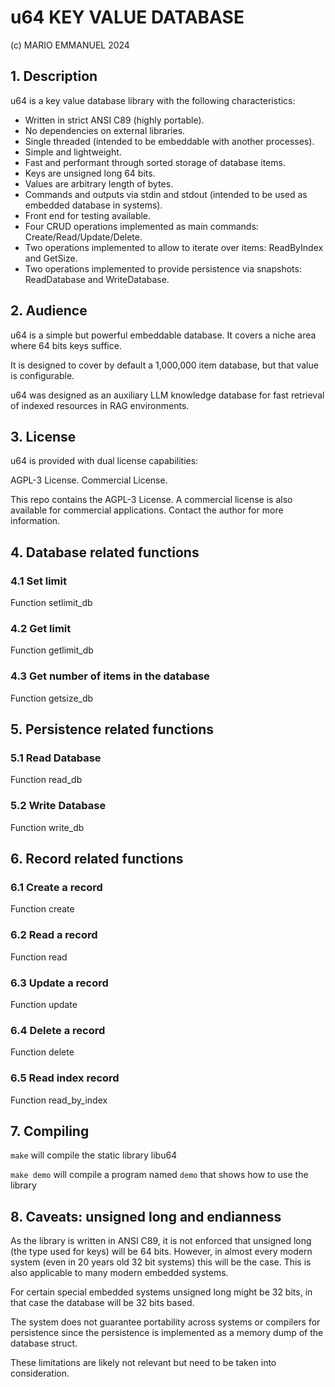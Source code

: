 # u64 KEY VALUE DATABASE

(c) MARIO EMMANUEL 2024

## 1. Description

u64 is a key value database library with the following characteristics:

- Written in strict ANSI C89 (highly portable).
- No dependencies on external libraries.
- Single threaded (intended to be embeddable with another processes).
- Simple and lightweight.
- Fast and performant through sorted storage of database items.
- Keys are unsigned long 64 bits.
- Values are arbitrary length of bytes.
- Commands and outputs via stdin and stdout (intended to be used as embedded 
  database in systems).
- Front end for testing available.
- Four CRUD operations implemented as main commands: Create/Read/Update/Delete.
- Two operations implemented to allow to iterate over items: ReadByIndex and 
  GetSize.
- Two operations implemented to provide persistence via snapshots: ReadDatabase
  and WriteDatabase.

## 2. Audience

u64 is a simple but powerful embeddable database. It covers a niche area 
where 64 bits keys suffice.

It is designed to cover by default a 1,000,000 item database, but that value is
configurable.

u64 was designed as an auxiliary LLM knowledge database for fast retrieval
of indexed resources in RAG environments.

## 3. License

u64 is provided with dual license capabilities:

AGPL-3 License.
Commercial License.

This repo contains the AGPL-3 License. A commercial license is also available
for commercial applications. Contact the author for more information.

## 4. Database related functions

### 4.1 Set limit

Function setlimit_db

### 4.2 Get limit

Function getlimit_db

### 4.3 Get number of items in the database

Function getsize_db

## 5. Persistence related functions

### 5.1 Read Database

Function read_db

### 5.2 Write Database

Function write_db

## 6. Record related functions

### 6.1 Create a record

Function create

### 6.2 Read a record

Function read

### 6.3 Update a record

Function update

### 6.4 Delete a record

Function delete

### 6.5 Read index record

Function read_by_index

## 7. Compiling

`make` will compile the static library libu64

`make demo` will compile a program named `demo` that shows how to use the library

## 8. Caveats: unsigned long and endianness

As the library is written in ANSI C89, it is not enforced that unsigned long (the type used for keys) will be 64 bits.
However, in almost every modern system (even in 20 years old 32 bit systems) this will be the case. This is also applicable to many modern embedded systems.

For certain special embedded systems unsigned long might be 32 bits, in that case the database will be 32 bits based.

The system does not guarantee portability across systems or compilers for persistence since the persistence is implemented as a memory dump of the database struct.

These limitations are likely not relevant but need to be taken into consideration.

